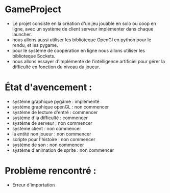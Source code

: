 # GameProject
- Le projet consiste en la création d'un jeu jouable en solo ou coop en ligne, avec un système de client serveur implémenter dans chaque launcher. 
- nous allons aussi utiliser les biblioteque OpenGl en python pour le rendu, et les pygame. 
- pour le système de coopération en ligne nous allons utiliser les biblioteque Sockets. 
- nous allons essayer d'implémenté de l'intélligence artificiel pour gérer la difficulté en fonction du niveau du joueur. 

# État d'avencement : 
- système graphique pygame : implémenté 
- système graphique openGL : non commencer 
- système de lecture d'entré : commencer 
- système d'ia difficulté : commencer 
- système de serveur : non commencer 
- système client : non commencer 
- ia entité non joueur : non commencer
- scripte pour l'histoire : non commencer 
- système de son : non commencer 
- système d'animation de sprite : non commencer

# Problème rencontré :
- Erreur d'importation 
